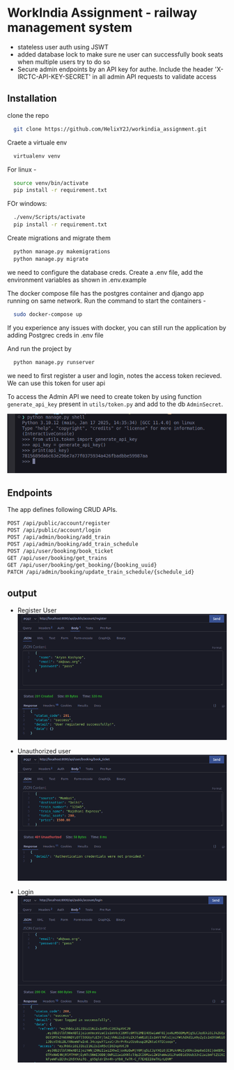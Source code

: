 # WorkIndia Assignment - railway management system

- stateless user auth using JSWT
- added database lock to make sure ne user can successfully book seats when multiple users try to do so
- Secure admin endpoints by an API key for authe. Include the header 'X-IRCTC-API-KEY-SECRET' in all admin API requests to validate access




## Installation

clone the repo

```bash
  git clone https://github.com/HelixY2J/workindia_assignment.git
```
Craete a virtuale env

```bash
  virtualenv venv
```

For linux - 

```bash
  source venv/bin/activate
  pip install -r requirement.txt

```


FOr windows:

```bash
  ./venv/Scripts/activate
  pip install -r requirement.txt

```

Create migrations and migrate them

```bash
  python manage.py makemigrations
  python manage.py migrate
```

we need to configure the database creds. Create a .env file, add the environment variables as shown in .env.example

The docker compose file has the postgres container and django app running on same network. Run the command to start the containers - 

```bash
  sudo docker-compose up 
```

If you experience any issues with docker, you can still run the application by 
adding Postgrec creds in .env file

And run the project by

```bash
  python manage.py runserver
```

we need to first register a user and login, notes the access token recieved.
We can use this token for user api

To access the Admin API we need to create token by using function `generate_api_key` present in `utils/token.py` and add to the db `AdminSecret`.

![geting_api](./res/api_key.png)


##  Endpoints


The app defines following CRUD APIs.

    POST /api/public/account/register
    POST /api/public/account/login
    POST /api/admin/booking/add_train
    POST /api/admin/booking/add_train_schedule
    POST /api/user/booking/book_ticket
    GET /api/user/booking/get_trains
    GET /api/user/booking/get_booking/{booking_uuid}
    PATCH /api/admin/booking/update_train_schedule/{schedule_id}


## output

- Register User
![register](./res/register_succ.png)

- Unauthorized user
![unauth](./res/book_without_creds.png)


- Login
![login](./res/login_access.png)
